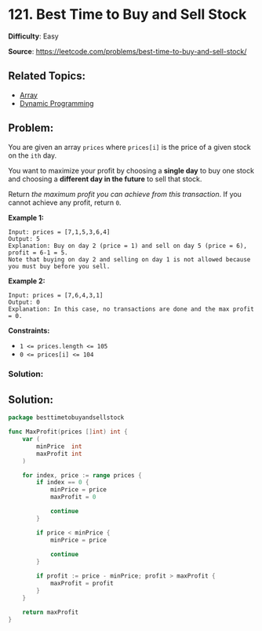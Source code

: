# 121. Best Time to Buy and Sell Stock

**Difficulty**: Easy

**Source**: https://leetcode.com/problems/best-time-to-buy-and-sell-stock/


## Related Topics:

* [Array](https://leetcode.com/tag/array/)
* [Dynamic Programming](https://leetcode.com/tag/dynamic-programming/)

## Problem:

You are given an array `prices` where `prices[i]` is the price of a given stock on the `ith` day.

You want to maximize your profit by choosing a **single day** to buy one stock and choosing a **different day in the future** to sell that stock.

Return *the maximum profit you can achieve from this transaction*. If you cannot achieve any profit, return `0`.

**Example 1:**

```
Input: prices = [7,1,5,3,6,4]
Output: 5
Explanation: Buy on day 2 (price = 1) and sell on day 5 (price = 6), profit = 6-1 = 5.
Note that buying on day 2 and selling on day 1 is not allowed because you must buy before you sell.
```

**Example 2:**

```
Input: prices = [7,6,4,3,1]
Output: 0
Explanation: In this case, no transactions are done and the max profit = 0.
```

**Constraints:**

- `1 <= prices.length <= 105`
- `0 <= prices[i] <= 104`

### Solution:

## Solution:

```go
package besttimetobuyandsellstock

func MaxProfit(prices []int) int {
	var (
		minPrice  int
		maxProfit int
	)

	for index, price := range prices {
		if index == 0 {
			minPrice = price
			maxProfit = 0

			continue
		}

		if price < minPrice {
			minPrice = price
			
			continue
		}

		if profit := price - minPrice; profit > maxProfit {
			maxProfit = profit
		}
	}

	return maxProfit
}
```
